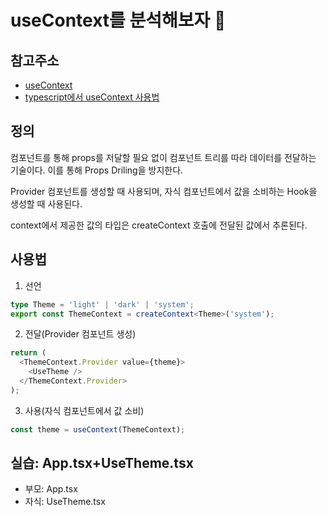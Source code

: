 # useContext를 분석해보자 🎯

## 참고주소

- [useContext](https://ko.react.dev/reference/react/useContext#usecontext)
- [typescript에서 useContext 사용법](https://ko.react.dev/learn/typescript#typing-usecontext)

## 정의

컴포넌트를 통해 props를 저달할 필요 없이 컴포넌트 트리를 따라 데이터를 전달하는 기술이다. 이를 통해 Props Driling을 방지한다.

Provider 컴포넌트를 생성할 때 사용되며, 자식 컴포넌트에서 값을 소비하는 Hook을 생성할 때 사용된다.

context에서 제공한 값의 타입은 createContext 호출에 전달된 값에서 추론된다.

## 사용법

1. 선언

```ts
type Theme = 'light' | 'dark' | 'system';
export const ThemeContext = createContext<Theme>('system');
```

2. 전달(Provider 컴포넌트 생성)

```ts
return (
  <ThemeContext.Provider value={theme}>
    <UseTheme />
  </ThemeContext.Provider>
);
```

3. 사용(자식 컴포넌트에서 값 소비)

```ts
const theme = useContext(ThemeContext);
```

## 실습: App.tsx+UseTheme.tsx

- 부모: App.tsx
- 자식: UseTheme.tsx
